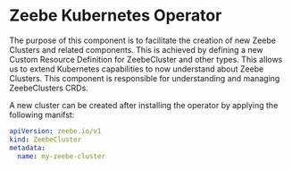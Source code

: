 # Zeebe Kubernetes Operator
The purpose of this component is to facilitate the creation of new Zeebe Clusters and related components. 
This is achieved by defining a new Custom Resource Definition for ZeebeCluster and other types. This allows us to extend Kubernetes capabilities to now understand about Zeebe Clusters. 
This component is responsible for understanding and managing ZeebeClusters CRDs. 

A new cluster can be created after installing the operator by applying the following manifst:
```yaml
apiVersion: zeebe.io/v1
kind: ZeebeCluster
metadata:
  name: my-zeebe-cluster
```

